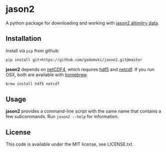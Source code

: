 # jason2

A python package for downloading and working with [jason2 altimitry data](http://www.nasa.gov/mission_pages/ostm/main/).


## Installation

Install via `pip` from github:

```bash
pip install git+https://github.com/gadomski/jason2.git@master
```
**jason2** depends on [netCDF4](https://github.com/Unidata/netcdf4-python), which requires [hdf5](http://www.hdfgroup.org/HDF5) and [netcdf](http://www.unidata.ucar.edu/software/netcdf).
If you run OSX, both are available with [homebrew](http://brew.sh).

```bash
brew install hdf5 netcdf
```


## Usage

**jason2** provides a command-line script with the same name that contains a few subcommands.
Run `jason2 --help` for information.


## License

This code is available under the MIT license, see LICENSE.txt.
